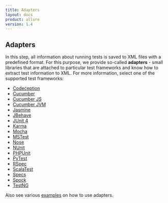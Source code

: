 ```yaml
---
title: Adapters
layout: docs
product: allure
version: 1.4
---
```


## Adapters

In this step, all information about running tests is saved to XML files with a predefined format. For this purpose, we provide so-called **adapters** - small libraries that are attached to particular test frameworks and know how to extract test information to XML. For more information, select one of the supported test frameworks:
* [Codeception](https://github.com/allure-framework/allure-codeception)
* [Cucumber](https://github.com/allure-framework/allure-cucumber)
* [Cucumber JS](https://github.com/allure-framework/cucumberjs-allure-reporter)
* [Cucumber JVM](https://github.com/allure-framework/allure-cucumber-jvm-adaptor)
* [Jasmine](https://github.com/allure-framework/allure-jasmine-plugin)
* [JBehave](http://automation-remarks.com/allure-jbehave-adapter)
* [JUnit 4](JUnit)
* [Karma](https://github.com/allure-framework/karma-allure-reporter)
* [Mocha](https://github.com/allure-framework/mocha-allure-reporter)
* [MSTest](https://github.com/allure-framework/allure-mstest-adapter)
* [Nose](https://github.com/allure-framework/allure-nose-adaptor)
* [NUnit](https://github.com/allure-framework/allure-nunit)
* [PHPUnit](https://github.com/allure-framework/allure-phpunit)
* [PyTest](https://github.com/allure-framework/allure-python)
* [RSpec](https://github.com/allure-framework/allure-rspec)
* [ScalaTest](https://github.com/allure-framework/allure-scalatest)
* [Specs](https://github.com/allure-framework/allure-specs)
* [Spock](https://github.com/allure-framework/allure-spock-adaptor)
* [TestNG](TestNG)

Also see various [examples](https://github.com/allure-examples) on how to use adapters.
